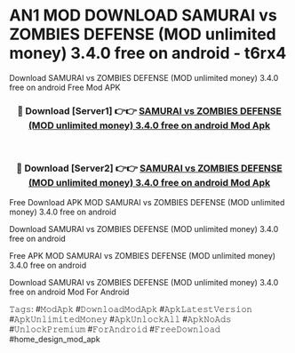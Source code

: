 # AN1 MOD DOWNLOAD SAMURAI vs ZOMBIES DEFENSE (MOD unlimited money) 3.4.0 free on android - t6rx4
Download SAMURAI vs ZOMBIES DEFENSE (MOD unlimited money) 3.4.0 free on android Free Mod APK

<div align="center">
<h3>🔴 Download [Server1] 👉👉 <a href="https://apk-comot.site?title=SAMURAI_vs_ZOMBIES_DEFENSE_(MOD_unlimited_money)_3.4.0_free_on_android">SAMURAI vs ZOMBIES DEFENSE (MOD unlimited money) 3.4.0 free on android Mod Apk</a></h3><br>

<h3>🔴 Download [Server2] 👉👉 <a href="https://apk-comot.site?title=SAMURAI_vs_ZOMBIES_DEFENSE_(MOD_unlimited_money)_3.4.0_free_on_android">SAMURAI vs ZOMBIES DEFENSE (MOD unlimited money) 3.4.0 free on android Mod Apk</a></h3>
</div>


Free Download APK MOD SAMURAI vs ZOMBIES DEFENSE (MOD unlimited money) 3.4.0 free on android

Download SAMURAI vs ZOMBIES DEFENSE (MOD unlimited money) 3.4.0 free on android 

Free APK MOD SAMURAI vs ZOMBIES DEFENSE (MOD unlimited money) 3.4.0 free on android 

Download SAMURAI vs ZOMBIES DEFENSE (MOD unlimited money) 3.4.0 free on android Mod For Android

𝚃𝚊𝚐𝚜: #𝙼𝚘𝚍𝙰𝚙𝚔 #𝙳𝚘𝚠𝚗𝚕𝚘𝚊𝚍𝙼𝚘𝚍𝙰𝚙𝚔 #𝙰𝚙𝚔𝙻𝚊𝚝𝚎𝚜𝚝𝚅𝚎𝚛𝚜𝚒𝚘𝚗 #𝙰𝚙𝚔𝚄𝚗𝚕𝚒𝚖𝚒𝚝𝚎𝚍𝙼𝚘𝚗𝚎𝚢 #𝙰𝚙𝚔𝚄𝚗𝚕𝚘𝚌𝚔𝙰𝚕𝚕 #𝙰𝚙𝚔𝙽𝚘𝙰𝚍𝚜 #𝚄𝚗𝚕𝚘𝚌𝚔𝙿𝚛𝚎𝚖𝚒𝚞𝚖 #𝙵𝚘𝚛𝙰𝚗𝚍𝚛𝚘𝚒𝚍 #𝙵𝚛𝚎𝚎𝙳𝚘𝚠𝚗𝚕𝚘𝚊𝚍 #home_design_mod_apk